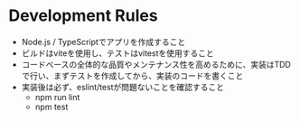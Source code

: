 # Development Rules
- Node.js / TypeScriptでアプリを作成すること
- ビルドはviteを使用し、テストはvitestを使用すること
- コードベースの全体的な品質やメンテナンス性を高めるために、実装はTDDで行い、まずテストを作成してから、実装のコードを書くこと
- 実装後は必ず、eslint/testが問題ないことを確認すること
  - npm run lint
  - npm test